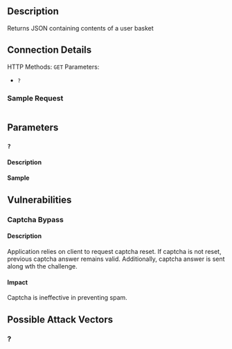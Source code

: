 ## Description

Returns JSON containing contents of a user basket 

## Connection Details

HTTP Methods: `GET`
Parameters: 
- `?`

### Sample Request

```http

```

## Parameters 

### `?`

#### Description

#### Sample

## Vulnerabilities

### Captcha Bypass

#### Description
Application relies on client to request captcha reset. If captcha is not reset, previous captcha answer remains valid. 
Additionally, captcha answer is sent along wth the challenge. 

#### Impact
Captcha is ineffective in preventing spam. 

## Possible Attack Vectors

### ?


